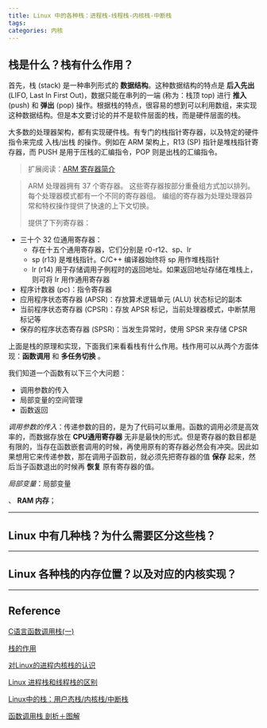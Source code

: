```yaml
---
title: Linux 中的各种栈：进程栈-线程栈-内核栈-中断栈
tags:
categories: 内核
---
```


## 栈是什么？栈有什么作用？
首先，栈 (stack) 是一种串列形式的 **数据结构**。这种数据结构的特点是 **后入先出** (LIFO, Last In First Out)，数据只能在串列的一端 (称为：栈顶 top) 进行 **推入** (push) 和 **弹出** (pop) 操作。根据栈的特点，很容易的想到可以利用数组，来实现这种数据结构。但是本文要讨论的并不是软件层面的栈，而是硬件层面的栈。

大多数的处理器架构，都有实现硬件栈。有专门的栈指针寄存器，以及特定的硬件指令来完成 入栈/出栈 的操作。例如在 ARM 架构上，R13 (SP) 指针是堆栈指针寄存器，而 PUSH 是用于压栈的汇编指令，POP 则是出栈的汇编指令。

> 扩展阅读：[ARM 寄存器简介](http://infocenter.arm.com/help/index.jsp?topic=/com.arm.doc.dui0204ic/Babefbce.html)

> ARM 处理器拥有 37 个寄存器。 这些寄存器按部分重叠组方式加以排列。 每个处理器模式都有一个不同的寄存器组。 编组的寄存器为处理处理器异常和特权操作提供了快速的上下文切换。
>
> 提供了下列寄存器：
  - 三十个 32 位通用寄存器：
    - 存在十五个通用寄存器，它们分别是 r0-r12、sp、lr
    - sp (r13) 是堆栈指针。C/C++ 编译器始终将 sp 用作堆栈指针
    - lr (r14) 用于存储调用子例程时的返回地址。如果返回地址存储在堆栈上，则可将 lr 用作通用寄存器
  - 程序计数器 (pc)：指令寄存器
  - 应用程序状态寄存器 (APSR)：存放算术逻辑单元 (ALU) 状态标记的副本
  - 当前程序状态寄存器 (CPSR)：存放 APSR 标记，当前处理器模式，中断禁用标记等
  - 保存的程序状态寄存器 (SPSR)：当发生异常时，使用 SPSR 来存储 CPSR

上面是栈的原理和实现，下面我们来看看栈有什么作用。栈作用可以从两个方面体现：**函数调用** 和 **多任务切换** 。

我们知道一个函数有以下三个大问题：
- 调用参数的传入
- 局部变量的空间管理
- 函数返回

*调用参数的传入*：传递参数的目的，是为了代码可以重用。函数的调用必须是高效率的，而数据存放在 **CPU通用寄存器** 无非是最快的形式。但是寄存器的数目都是有限的，当存在函数嵌套调用的时候，再使用原有的寄存器必然会有冲突。因此如果想用它来传递参数，那在调用子函数前，就必须先把寄存器的值 **保存** 起来，然后当子函数退出的时候再 **恢复** 原有寄存器的值。

*局部变量*：局部变量


、 **RAM 内存**；

-------
## Linux 中有几种栈？为什么需要区分这些栈？

-------
## Linux 各种栈的内存位置？以及对应的内核实现？

-------
## Reference
[C语言函数调用栈(一)](http://www.cnblogs.com/clover-toeic/p/3755401.html)

[栈的作用](http://m.blog.csdn.net/article/details?id=51598185)

[对Linux的进程内核栈的认识](http://blog.chinaunix.net/uid-20543672-id-2996319.html)

[Linux 进程栈和线程栈的区别](http://blog.csdn.net/daniel_ice/article/details/8146003)

[Linux中的栈：用户态栈/内核栈/中断栈](http://blog.chinaunix.net/uid-14528823-id-4136760.html)

[函数调用栈 剖析＋图解](http://blog.csdn.net/wangyezi19930928/article/details/16921927)
